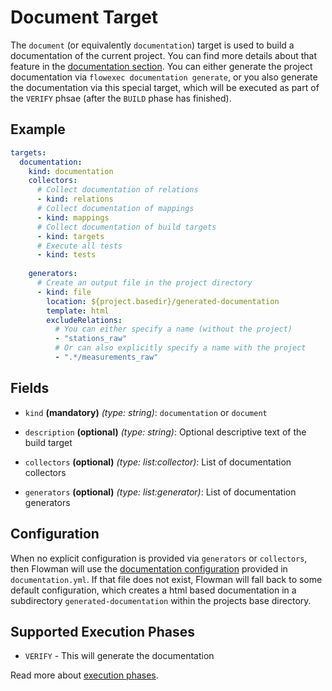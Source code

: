 # Document Target

The `document` (or equivalently `documentation`) target is used to build a documentation of the current project.
You can find more details about that feature in the [documentation section](../../documenting/index.md). You can either
generate the project documentation via `flowexec documentation generate`, or you also generate the documentation via
this special target, which will be executed as part of the `VERIFY` phsae (after the `BUILD` phase has finished).

## Example

```yaml
targets:
  documentation:
    kind: documentation
    collectors:
      # Collect documentation of relations
      - kind: relations
      # Collect documentation of mappings
      - kind: mappings
      # Collect documentation of build targets
      - kind: targets
      # Execute all tests
      - kind: tests
    
    generators:
      # Create an output file in the project directory
      - kind: file
        location: ${project.basedir}/generated-documentation
        template: html
        excludeRelations:
          # You can either specify a name (without the project)
          - "stations_raw"
          # Or can also explicitly specify a name with the project
          - ".*/measurements_raw"
```

## Fields

* `kind` **(mandatory)** *(type: string)*: `documentation` or `document`

* `description` **(optional)** *(type: string)*:
  Optional descriptive text of the build target

* `collectors` **(optional)** *(type: list:collector)*:
 List of documentation collectors

* `generators` **(optional)** *(type: list:generator)*:
  List of documentation generators


## Configuration

When no explicit configuration is provided via `generators` or `collectors`, then Flowman will use the
[documentation configuration](../../documenting/config.md) provided in `documentation.yml`. If that file does not
exist, Flowman will fall back to some default configuration, which creates a html based documentation in a
subdirectory `generated-documentation` within the projects base directory.


## Supported Execution Phases
* `VERIFY` - This will generate the documentation

Read more about [execution phases](../../concepts/lifecycle.md).
